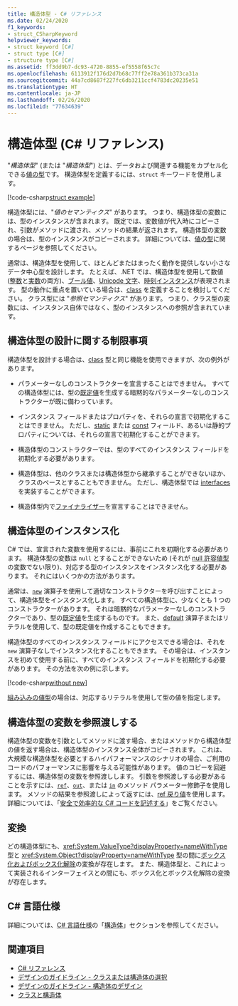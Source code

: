 ```yaml
---
title: 構造体型 - C# リファレンス
ms.date: 02/24/2020
f1_keywords:
- struct_CSharpKeyword
helpviewer_keywords:
- struct keyword [C#]
- struct type [C#]
- structure type [C#]
ms.assetid: ff3dd9b7-dc93-4720-8855-ef5558f65c7c
ms.openlocfilehash: 6113912f176d2d7b68c77ff2e78a361b373ca31a
ms.sourcegitcommit: 44a7cd8687f227fc6db3211ccf4783dc20235e51
ms.translationtype: HT
ms.contentlocale: ja-JP
ms.lasthandoff: 02/26/2020
ms.locfileid: "77634639"
---
```

# <a name="structure-types-c-reference"></a>構造体型 (C# リファレンス)

"*構造体型*" (または "*構造体型*") とは、データおよび関連する機能をカプセル化できる[値の型](value-types.md)です。 構造体型を定義するには、`struct` キーワードを使用します。

[!code-csharp[struct example](~/samples/csharp/language-reference/builtin-types/StructType.cs#StructExample)]

構造体型には、"*値のセマンティクス*" があります。 つまり、構造体型の変数には、型のインスタンスが含まれます。 既定では、変数値が代入時にコピーされ、引数がメソッドに渡され、メソッドの結果が返されます。 構造体型の変数の場合は、型のインスタンスがコピーされます。 詳細については、[値の型](value-types.md)に関するページを参照してください。

通常は、構造体型を使用して、ほとんどまたはまったく動作を提供しない小さなデータ中心型を設計します。 たとえば、.NET では、構造体型を使用して数値 ([整数](integral-numeric-types.md)と[実数](floating-point-numeric-types.md)の両方)、[ブール値](bool.md)、[Unicode 文字](char.md)、[時刻インスタンス](xref:System.DateTime)が表現されます。 型の動作に重点を置いている場合は、[class](../keywords/class.md) を定義することを検討してください。 クラス型には "*参照セマンティクス*" があります。 つまり、クラス型の変数には、インスタンス自体ではなく、型のインスタンスへの参照が含まれています。

## <a name="limitations-with-the-design-of-a-structure-type"></a>構造体型の設計に関する制限事項

構造体型を設計する場合は、[class](../keywords/class.md) 型と同じ機能を使用できますが、次の例外があります。

- パラメーターなしのコンストラクターを宣言することはできません。 すべての構造体型には、型の[既定値](default-values.md)を生成する暗黙的なパラメーターなしのコンストラクターが既に備わっています。

- インスタンス フィールドまたはプロパティを、それらの宣言で初期化することはできません。 ただし、[static](../keywords/static.md) または [const](../keywords/const.md) フィールド、あるいは静的プロパティについては、それらの宣言で初期化することができます。

- 構造体型のコンストラクターでは、型のすべてのインスタンス フィールドを初期化する必要があります。

- 構造体型は、他のクラスまたは構造体型から継承することができないほか、クラスのベースとすることもできません。 ただし、構造体型では [interfaces](../keywords/interface.md) を実装することができます。

- 構造体型内で[ファイナライザー](../../programming-guide/classes-and-structs/destructors.md)を宣言することはできません。

## <a name="instantiation-of-a-structure-type"></a>構造体型のインスタンス化

C# では、宣言された変数を使用するには、事前にこれを初期化する必要があります。 構造体型の変数は `null` とすることができないため (それが [null 許容値型](nullable-value-types.md)の変数でない限り)、対応する型のインスタンスをインスタンス化する必要があります。 それにはいくつかの方法があります。

通常は、[`new`](../operators/new-operator.md) 演算子を使用して適切なコンストラクターを呼び出すことによって、構造体型をインスタンス化します。 すべての構造体型に、少なくとも 1 つのコンストラクターがあります。 それは暗黙的なパラメーターなしのコンストラクターであり、型の[既定値](default-values.md)を生成するものです。 また、[default](../operators/default.md) 演算子またはリテラルを使用して、型の既定値を作成することもできます。

構造体型のすべてのインスタンス フィールドにアクセスできる場合は、それを `new` 演算子なしでインスタンス化することもできます。 その場合は、インスタンスを初めて使用する前に、すべてのインスタンス フィールドを初期化する必要があります。 その方法を次の例に示します。

[!code-csharp[without new](~/samples/csharp/language-reference/builtin-types/StructType.cs#WithoutNew)]

[組み込みの値型](value-types.md#built-in-value-types)の場合は、対応するリテラルを使用して型の値を指定します。

## <a name="passing-structure-type-variables-by-reference"></a>構造体型の変数を参照渡しする

構造体型の変数を引数としてメソッドに渡す場合、またはメソッドから構造体型の値を返す場合は、構造体型のインスタンス全体がコピーされます。 これは、大規模な構造体型を必要とするハイパフォーマンスのシナリオの場合、ご利用のコードのパフォーマンスに影響を与える可能性があります。 値のコピーを回避するには、構造体型の変数を参照渡しします。 引数を参照渡しする必要があることを示すには、[`ref`](../keywords/ref.md#passing-an-argument-by-reference)、[`out`](../keywords/out-parameter-modifier.md)、または [`in`](../keywords/in-parameter-modifier.md) のメソッド パラメーター修飾子を使用します。 メソッドの結果を参照渡しによって返すには、[ref 戻り値](../../programming-guide/classes-and-structs/ref-returns.md)を使用します。 詳細については、「[安全で効率的な C# コードを記述する](../../write-safe-efficient-code.md)」をご覧ください。

## <a name="conversions"></a>変換

どの構造体型にも、<xref:System.ValueType?displayProperty=nameWithType> 型と <xref:System.Object?displayProperty=nameWithType> 型の間に[ボックス化およびボックス化解除](../../programming-guide/types/boxing-and-unboxing.md)の変換が存在します。 また、構造体型と、これによって実装されるインターフェイスとの間にも、ボックス化とボックス化解除の変換が存在します。

## <a name="c-language-specification"></a>C# 言語仕様

詳細については、[C# 言語仕様](~/_csharplang/spec/introduction.md)の「[構造体](~/_csharplang/spec/structs.md)」セクションを参照してください。

## <a name="see-also"></a>関連項目

- [C# リファレンス](../index.md)
- [デザインのガイドライン - クラスまたは構造体の選択](../../../standard/design-guidelines/choosing-between-class-and-struct.md)
- [デザインのガイドライン - 構造体のデザイン](../../../standard/design-guidelines/struct.md)
- [クラスと構造体](../../programming-guide/classes-and-structs/index.md)
